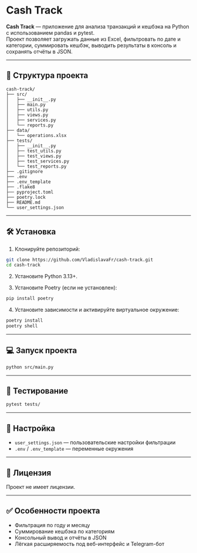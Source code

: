 # Cash Track

**Cash Track** — приложение для анализа транзакций и кешбэка на Python с использованием pandas и pytest.  
Проект позволяет загружать данные из Excel, фильтровать по дате и категории, суммировать кешбэк, выводить результаты в консоль и сохранять отчёты в JSON.

---

## 📁 Структура проекта

```
cash-track/
├── src/
│   ├── __init__.py
│   ├── main.py
│   ├── utils.py
│   ├── views.py
│   ├── services.py
│   └── reports.py
├── data/
│   └── operations.xlsx
├── tests/
│   ├── __init__.py
│   ├── test_utils.py
│   ├── test_views.py
│   ├── test_services.py
│   └── test_reports.py
├── .gitignore
├── .env
├── .env_template
├── .flake8
├── pyproject.toml
├── poetry.lock
├── README.md
└── user_settings.json
```

---

## 🛠 Установка

1. Клонируйте репозиторий:

```bash
git clone https://github.com/VladislavaFr/cash-track.git
cd cash-track
```

2. Установите Python 3.13+.

3. Установите Poetry (если не установлен):

```bash
pip install poetry
```

4. Установите зависимости и активируйте виртуальное окружение:

```bash
poetry install
poetry shell
```

---

## 💻 Запуск проекта

```bash
python src/main.py
```

---

## 🧪 Тестирование

```bash
pytest tests/
```

---

## 🔧 Настройка

- `user_settings.json` — пользовательские настройки фильтрации  
- `.env` / `.env_template` — переменные окружения  

---

## 📄 Лицензия

Проект не имеет лицензии.

---

## ✅ Особенности проекта

- Фильтрация по году и месяцу  
- Суммирование кешбэка по категориям  
- Консольный вывод и отчёты в JSON  
- Лёгкая расширяемость под веб-интерфейс и Telegram-бот
